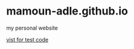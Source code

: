 # mamoun-adle.github.io
<p>my personal website</p>
<a href="https://www.w3schools.com/html/tryit.asp?filename=tryhtml_attributes_link"> vist for test code  </a>
